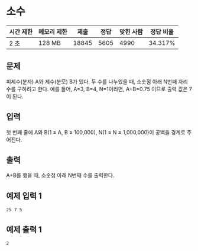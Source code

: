 

# 소수

| 시간 제한 | 메모리 제한 | 제출 | 정답 | 맞힌 사람 | 정답 비율 |
| --- | --- | --- | --- | --- | --- |
| 2 초 | 128 MB | 18845 | 5605 | 4990 | 34.317% |

## 문제

피제수(분자) A와 제수(분모) B가 있다. 두 수를 나누었을 때, 소숫점 아래 N번째 자리수를 구하려고 한다. 예를 들어, A=3, B=4, N=1이라면, A÷B=0.75 이므로 출력 값은 7이 된다.

## 입력

첫 번째 줄에 A와 B(1 ≤ A, B ≤ 100,000), N(1 ≤ N ≤ 1,000,000)이 공백을 경계로 주어진다.

## 출력

A÷B를 했을 때, 소숫점 아래 N번째 수를 출력한다.

## 예제 입력 1

```
25 7 5

```

## 예제 출력 1

```
2
```
